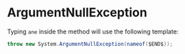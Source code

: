 # ArgumentNullException

Typing `ane` inside the method will use the following template:

```csharp
throw new System.ArgumentNullException(nameof($END$));
```